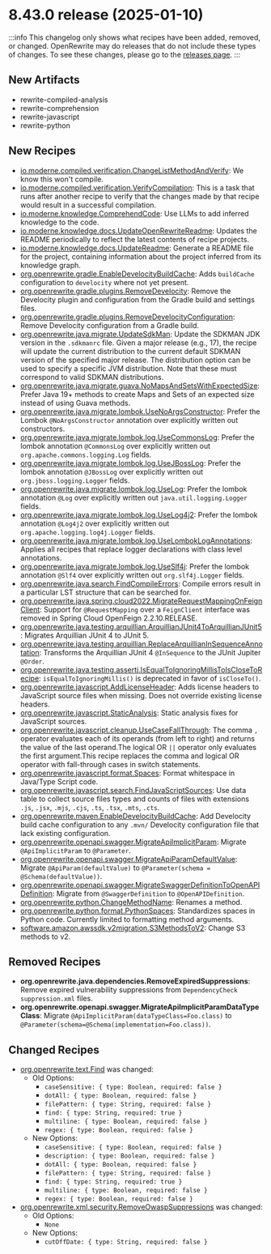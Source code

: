 # 8.43.0 release (2025-01-10)

:::info
This changelog only shows what recipes have been added, removed, or changed. OpenRewrite may do releases that do not include these types of changes. To see these changes, please go to the [releases page](https://github.com/openrewrite/rewrite/releases).
:::

## New Artifacts
* rewrite-compiled-analysis
* rewrite-comprehension
* rewrite-javascript
* rewrite-python

## New Recipes

* [io.moderne.compiled.verification.ChangeListMethodAndVerify](https://docs.openrewrite.org/recipes/compiled/verification/changelistmethodandverify): We know this won't compile. 
* [io.moderne.compiled.verification.VerifyCompilation](https://docs.openrewrite.org/recipes/compiled/verification/verifycompilation): This is a task that runs after another recipe to verify that the changes made by that recipe would result in a successful compilation. 
* [io.moderne.knowledge.ComprehendCode](https://docs.openrewrite.org/recipes/knowledge/comprehendcode): Use LLMs to add inferred knowledge to the code. 
* [io.moderne.knowledge.docs.UpdateOpenRewriteReadme](https://docs.openrewrite.org/recipes/knowledge/docs/updateopenrewritereadme): Updates the README periodically to reflect the latest contents of recipe projects. 
* [io.moderne.knowledge.docs.UpdateReadme](https://docs.openrewrite.org/recipes/knowledge/docs/updatereadme): Generate a README file for the project, containing information about the project inferred from its knowledge graph. 
* [org.openrewrite.gradle.EnableDevelocityBuildCache](https://docs.openrewrite.org/recipes/gradle/enabledevelocitybuildcache): Adds `buildCache` configuration to `develocity` where not yet present. 
* [org.openrewrite.gradle.plugins.RemoveDevelocity](https://docs.openrewrite.org/recipes/gradle/plugins/removedevelocity): Remove the Develocity plugin and configuration from the Gradle build and settings files. 
* [org.openrewrite.gradle.plugins.RemoveDevelocityConfiguration](https://docs.openrewrite.org/recipes/gradle/plugins/removedevelocityconfiguration): Remove Develocity configuration from a Gradle build. 
* [org.openrewrite.java.migrate.UpdateSdkMan](https://docs.openrewrite.org/recipes/java/migrate/updatesdkman): Update the SDKMAN JDK version in the `.sdkmanrc` file. Given a major release (e.g., 17), the recipe will update the current distribution to the current default SDKMAN version of the specified major release. The distribution option can be used to specify a specific JVM distribution. Note that these must correspond to valid SDKMAN distributions. 
* [org.openrewrite.java.migrate.guava.NoMapsAndSetsWithExpectedSize](https://docs.openrewrite.org/recipes/java/migrate/guava/nomapsandsetswithexpectedsize): Prefer Java 19+ methods to create Maps and Sets of an expected size instead of using Guava methods. 
* [org.openrewrite.java.migrate.lombok.UseNoArgsConstructor](https://docs.openrewrite.org/recipes/java/migrate/lombok/usenoargsconstructor): Prefer the Lombok `@NoArgsConstructor` annotation over explicitly written out constructors. 
* [org.openrewrite.java.migrate.lombok.log.UseCommonsLog](https://docs.openrewrite.org/recipes/java/migrate/lombok/log/usecommonslog): Prefer the lombok annotation `@CommonsLog` over explicitly written out `org.apache.commons.logging.Log` fields. 
* [org.openrewrite.java.migrate.lombok.log.UseJBossLog](https://docs.openrewrite.org/recipes/java/migrate/lombok/log/usejbosslog): Prefer the lombok annotation `@JBossLog` over explicitly written out `org.jboss.logging.Logger` fields. 
* [org.openrewrite.java.migrate.lombok.log.UseLog](https://docs.openrewrite.org/recipes/java/migrate/lombok/log/uselog): Prefer the lombok annotation `@Log` over explicitly written out `java.util.logging.Logger` fields. 
* [org.openrewrite.java.migrate.lombok.log.UseLog4j2](https://docs.openrewrite.org/recipes/java/migrate/lombok/log/uselog4j2): Prefer the lombok annotation `@Log4j2` over explicitly written out `org.apache.logging.log4j.Logger` fields. 
* [org.openrewrite.java.migrate.lombok.log.UseLombokLogAnnotations](https://docs.openrewrite.org/recipes/java/migrate/lombok/log/uselomboklogannotations): Applies all recipes that replace logger declarations with class level annotations. 
* [org.openrewrite.java.migrate.lombok.log.UseSlf4j](https://docs.openrewrite.org/recipes/java/migrate/lombok/log/useslf4j): Prefer the lombok annotation `@Slf4` over explicitly written out `org.slf4j.Logger` fields. 
* [org.openrewrite.java.search.FindCompileErrors](https://docs.openrewrite.org/recipes/java/search/findcompileerrors): Compile errors result in a particular LST structure that can be searched for. 
* [org.openrewrite.java.spring.cloud2022.MigrateRequestMappingOnFeignClient](https://docs.openrewrite.org/recipes/java/spring/cloud2022/migraterequestmappingonfeignclient): Support for `@RequestMapping` over a `FeignClient` interface was removed in Spring Cloud OpenFeign 2.2.10.RELEASE. 
* [org.openrewrite.java.testing.arquillian.ArquillianJUnit4ToArquillianJUnit5](https://docs.openrewrite.org/recipes/java/testing/arquillian/arquillianjunit4toarquillianjunit5): Migrates Arquillian JUnit 4 to JUnit 5. 
* [org.openrewrite.java.testing.arquillian.ReplaceArquillianInSequenceAnnotation](https://docs.openrewrite.org/recipes/java/testing/arquillian/replacearquillianinsequenceannotation): Transforms the Arquillian JUnit 4 `@InSequence` to the JUnit Jupiter `@Order`. 
* [org.openrewrite.java.testing.assertj.IsEqualToIgnoringMillisToIsCloseToRecipe](https://docs.openrewrite.org/recipes/java/testing/assertj/isequaltoignoringmillistoisclosetorecipe): `isEqualToIgnoringMillis()` is deprecated in favor of `isCloseTo()`. 
* [org.openrewrite.javascript.AddLicenseHeader](https://docs.openrewrite.org/recipes/javascript/addlicenseheader): Adds license headers to JavaScript source files when missing. Does not override existing license headers. 
* [org.openrewrite.javascript.StaticAnalysis](https://docs.openrewrite.org/recipes/javascript/staticanalysis): Static analysis fixes for JavaScript sources. 
* [org.openrewrite.javascript.cleanup.UseCaseFallThrough](https://docs.openrewrite.org/recipes/javascript/cleanup/usecasefallthrough): The comma `,` operator evaluates each of its operands (from left to right) and returns the value of the last operand.The logical OR `||` operator only evaluates the first argument.This recipe replaces the comma and logical OR operator with fall-through cases in switch statements. 
* [org.openrewrite.javascript.format.Spaces](https://docs.openrewrite.org/recipes/javascript/format/spaces): Format whitespace in Java/Type Script code. 
* [org.openrewrite.javascript.search.FindJavaScriptSources](https://docs.openrewrite.org/recipes/javascript/search/findjavascriptsources): Use data table to collect source files types and counts of files with extensions `.js`, `.jsx`, `.mjs`, `.cjs`, `.ts`, `.tsx`, `.mts`, `.cts`. 
* [org.openrewrite.maven.EnableDevelocityBuildCache](https://docs.openrewrite.org/recipes/maven/enabledevelocitybuildcache): Add Develocity build cache configuration to any `.mvn/` Develocity configuration file that lack existing configuration. 
* [org.openrewrite.openapi.swagger.MigrateApiImplicitParam](https://docs.openrewrite.org/recipes/openapi/swagger/migrateapiimplicitparam): Migrate `@ApiImplicitParam` to `@Parameter`. 
* [org.openrewrite.openapi.swagger.MigrateApiParamDefaultValue](https://docs.openrewrite.org/recipes/openapi/swagger/migrateapiparamdefaultvalue): Migrate `@ApiParam(defaultValue)` to `@Parameter(schema = @Schema(defaultValue))`. 
* [org.openrewrite.openapi.swagger.MigrateSwaggerDefinitionToOpenAPIDefinition](https://docs.openrewrite.org/recipes/openapi/swagger/migrateswaggerdefinitiontoopenapidefinition): Migrate from `@SwaggerDefinition` to `@OpenAPIDefinition`. 
* [org.openrewrite.python.ChangeMethodName](https://docs.openrewrite.org/recipes/python/changemethodname): Renames a method. 
* [org.openrewrite.python.format.PythonSpaces](https://docs.openrewrite.org/recipes/python/format/pythonspaces): Standardizes spaces in Python code. Currently limited to formatting method arguments. 
* [software.amazon.awssdk.v2migration.S3MethodsToV2](https://docs.openrewrite.org/recipes/software/amazon/awssdk/v2migration/s3methodstov2): Change S3 methods to v2. 

## Removed Recipes

* **org.openrewrite.java.dependencies.RemoveExpiredSuppressions**: Remove expired vulnerability suppressions from `DependencyCheck` `suppression.xml` files. 
* **org.openrewrite.openapi.swagger.MigrateApiImplicitParamDataTypeClass**: Migrate `@ApiImplicitParam(dataTypeClass=Foo.class)` to `@Parameter(schema=@Schema(implementation=Foo.class))`. 

## Changed Recipes

* [org.openrewrite.text.Find](https://docs.openrewrite.org/recipes/text/find) was changed:
  * Old Options:
    * `caseSensitive: { type: Boolean, required: false }`
    * `dotAll: { type: Boolean, required: false }`
    * `filePattern: { type: String, required: false }`
    * `find: { type: String, required: true }`
    * `multiline: { type: Boolean, required: false }`
    * `regex: { type: Boolean, required: false }`
  * New Options:
    * `caseSensitive: { type: Boolean, required: false }`
    * `description: { type: Boolean, required: false }`
    * `dotAll: { type: Boolean, required: false }`
    * `filePattern: { type: String, required: false }`
    * `find: { type: String, required: true }`
    * `multiline: { type: Boolean, required: false }`
    * `regex: { type: Boolean, required: false }`
* [org.openrewrite.xml.security.RemoveOwaspSuppressions](https://docs.openrewrite.org/recipes/xml/security/removeowaspsuppressions) was changed:
  * Old Options:
    * `None`
  * New Options:
    * `cutOffDate: { type: String, required: false }`